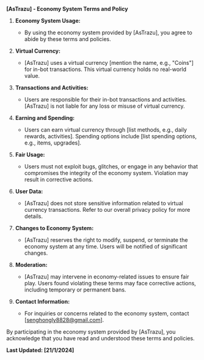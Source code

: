 **[AsTrazu] - Economy System Terms and Policy**

1. **Economy System Usage:**
   - By using the economy system provided by [AsTrazu], you agree to abide by these terms and policies.

2. **Virtual Currency:**
   - [AsTrazu] uses a virtual currency [mention the name, e.g., "Coins"] for in-bot transactions. This virtual currency holds no real-world value.

3. **Transactions and Activities:**
   - Users are responsible for their in-bot transactions and activities. [AsTrazu] is not liable for any loss or misuse of virtual currency.

4. **Earning and Spending:**
   - Users can earn virtual currency through [list methods, e.g., daily rewards, activities]. Spending options include [list spending options, e.g., items, upgrades].

5. **Fair Usage:**
   - Users must not exploit bugs, glitches, or engage in any behavior that compromises the integrity of the economy system. Violation may result in corrective actions.

6. **User Data:**
   - [AsTrazu] does not store sensitive information related to virtual currency transactions. Refer to our overall privacy policy for more details.

7. **Changes to Economy System:**
   - [AsTrazu] reserves the right to modify, suspend, or terminate the economy system at any time. Users will be notified of significant changes.

8. **Moderation:**
   - [AsTrazu] may intervene in economy-related issues to ensure fair play. Users found violating these terms may face corrective actions, including temporary or permanent bans.

9. **Contact Information:**
   - For inquiries or concerns related to the economy system, contact [senghongly8828@gmail.com].

By participating in the economy system provided by [AsTrazu], you acknowledge that you have read and understood these terms and policies.

**Last Updated: [21/1/2024]**
